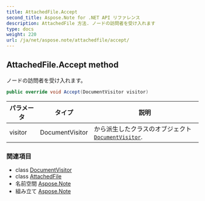 ```yaml
---
title: AttachedFile.Accept
second_title: Aspose.Note for .NET API リファレンス
description: AttachedFile 方法. ノードの訪問者を受け入れます
type: docs
weight: 220
url: /ja/net/aspose.note/attachedfile/accept/
---
```

## AttachedFile.Accept method

ノードの訪問者を受け入れます。

```csharp
public override void Accept(DocumentVisitor visitor)
```

| パラメータ | タイプ | 説明 |
| --- | --- | --- |
| visitor | DocumentVisitor | から派生したクラスのオブジェクト[`DocumentVisitor`](../../documentvisitor/). |

### 関連項目

* class [DocumentVisitor](../../documentvisitor/)
* class [AttachedFile](../)
* 名前空間 [Aspose.Note](../../attachedfile/)
* 組み立て [Aspose.Note](../../../)


